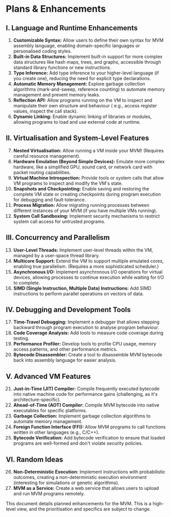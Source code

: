 # Plans & Enhancements

## I. Language and Runtime Enhancements

1. **Customizable Syntax:** Allow users to define their own syntax for MVM assembly language, enabling domain-specific
   languages or personalised coding styles.
2. **Built-in Data Structures:** Implement built-in support for more complex data structures like hash maps, trees, and
   graphs, accessible through standard library functions or new instructions.
3. **Type Inference:** Add type inference to your higher-level language (if you create one), reducing the need for
   explicit type declarations.
4. **Automatic Memory Management:** Explore garbage collection algorithms (mark-and-sweep, reference counting) to
   automate memory management and prevent memory leaks.
5. **Reflection API:** Allow programs running on the VM to inspect and manipulate their own structure and behaviour (
   e.g., access register values, inspect the call stack).
6. **Dynamic Linking:** Enable dynamic linking of libraries or modules, allowing programs to load and use external code
   at runtime.

## II. Virtualisation and System-Level Features

7. **Nested Virtualisation:** Allow running a VM *inside* your MVM!  (Requires careful resource management).
8. **Hardware Emulation (Beyond Simple Devices):** Emulate more complex hardware, like a simplified GPU, sound card, or
   network card with packet routing capabilities.
9. **Virtual Machine Introspection:** Provide tools or system calls that allow VM programs to inspect and modify the
   VM's state.
10. **Snapshots and Checkpointing:** Enable saving and restoring the complete VM state or creating checkpoints during
	program execution for debugging and fault tolerance.
11. **Process Migration:** Allow migrating running processes between different instances of your MVM (if you have
	multiple VMs running).
12. **System Call Sandboxing:** Implement security mechanisms to restrict system call access for untrusted programs.

## III. Concurrency and Parallelism

13. **User-Level Threads:** Implement user-level threads within the VM, managed by a user-space thread library.
14. **Multicore Support:** Extend the VM to support multiple emulated cores, enabling true parallelism.  (Requires a
	more sophisticated scheduler.)
15. **Asynchronous I/O:** Implement asynchronous I/O operations for virtual devices, allowing processes to continue
	execution while waiting for I/O to complete.
16. **SIMD (Single Instruction, Multiple Data) Instructions:** Add SIMD instructions to perform parallel operations on
	vectors of data.

## IV. Debugging and Development Tools

17. **Time-Travel Debugging:** Implement a debugger that allows stepping backward through program execution to analyse
	program behaviour.
18. **Code Coverage Analysis:** Add tools to measure code coverage during testing.
19. **Performance Profiler:** Develop tools to profile CPU usage, memory access patterns, and other performance metrics.
20. **Bytecode Disassembler:** Create a tool to disassemble MVM bytecode back into assembly language for easier
	analysis.

## V. Advanced VM Features

21. **Just-in-Time (JIT) Compiler:** Compile frequently executed bytecode into native machine code for performance
	gains (challenging, as it's architecture-specific).
22. **Ahead-of-Time (AOT) Compiler:** Compile MVM bytecode into native executables for specific platforms.
23. **Garbage Collection:** Implement garbage collection algorithms to automate memory management.
24. **Foreign Function Interface (FFI):** Allow MVM programs to call functions written in other languages (e.g., C/C++).
25. **Bytecode Verification:** Add bytecode verification to ensure that loaded programs are well-formed and don't
	violate security policies.

## VI. Random Ideas

26. **Non-Deterministic Execution:** Implement instructions with probabilistic outcomes, creating a non-deterministic
	execution environment (interesting for simulations or genetic algorithms).
27. **MVM as a Service:** Create a web service that allows users to upload and run MVM programs remotely.

This document details planned enhancements for the MVM. This is a high-level view, and the prioritisation and specifics
are subject to change.

